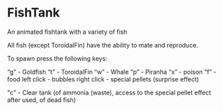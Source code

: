# FishTank
An animated fishtank with a variety of fish


All fish (except ToroidalFin) have the ability to mate and reproduce.

To spawn press the following keys:

“g” - Goldfish
“t” - ToroidalFin
“w” - Whale
“p” - Piranha
“x” - poison
“f” - food
left click - bubbles
right click - special pellets (surprise effect)

"c" - Clear tank (of ammonia (waste), access to the special pellet effect after used, of dead fish)
